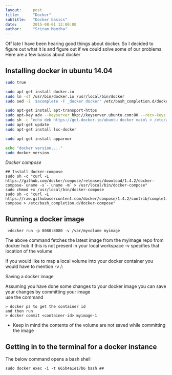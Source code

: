 ```yaml
---
layout:     post
title:      "Docker"
subtitle:   "Docker basics"
date:       2015-08-01 12:00:00
author:     "Sriram Mantha"
---
```


Off late I have been hearing good things about docker. So I decided to figure out what it is and figure out if we could solve some of our problems
Here are a few basics about docker

## Installing docker in ubuntu 14.04

```bash
sudo true

sudo apt-get install docker.io
sudo ln -sf /usr/bin/docker.io /usr/local/bin/docker
sudo sed -i '$acomplete -F _docker docker' /etc/bash_completion.d/docker.io

sudo apt-get install apt-transport-https
sudo apt-key adv --keyserver hkp://keyserver.ubuntu.com:80 --recv-keys 36A1D7869245C8950F966E92D8576A8BA88D21E9
sudo sh -c "echo deb https://get.docker.io/ubuntu docker main\ > /etc/apt/sources.list.d/docker.list"
sudo apt-get update
sudo apt-get install lxc-docker

sudo apt-get install apparmor

echo "docker version...."
sudo docker version
```

*Docker compose*

```
## Install docker-compose
sudo sh -c "curl -L https://github.com/docker/compose/releases/download/1.4.2/docker-compose-`uname -s`-`uname -m` > /usr/local/bin/docker-compose"
sudo chmod +x /usr/local/bin/docker-compose
sudo sh -c "curl -L https://raw.githubusercontent.com/docker/compose/1.4.2/contrib/completion/bash/docker-compose > /etc/bash_completion.d/docker-compose"
```


## Running a docker image

```
 >docker run -p 8080:8080 -v /var/myvolume myimage
```

The above command fetches the latest image from the myimage repo from docker hub if this is not present in your local workspace
-v specifies that location of the volume

If you would like to map a local volume into your docker container you would have to mention
-v  /<local path>: <container path >

Saving a docker image

Assuming you have done some changes to your docker image you can save your changes by committing your image  
use the command

```
> docker ps to get the container id
and then run
> docker commit <container-id> myimage-1
```

* Keep in mind the contents of the volume are not saved while committing the image

## Getting in to the terminal for a docker instance

The below command opens a bash shell
```
sudo docker exec -i -t 665b4a1e17b6 bash ## 
```